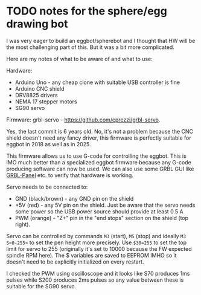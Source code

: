 # TODO notes for the sphere/egg drawing bot

I was very eager to build an eggbot/spherebot and I thought that HW will be the most challenging part of this. But it was a bit more complicated.

Here are my notes of what to be aware of and what to use:

Hardware:
- Arduino Uno - any cheap clone with suitable USB controller is fine
- Arduino CNC shield
- DRV8825 drivers
- NEMA 17 stepper motors
- SG90 servo

Firmware: grbl-servo - https://github.com/cprezzi/grbl-servo. 

Yes, the last commit is 6 years old. No, it's not a problem because the CNC shield doesn't need any fancy driver, this firmware is perfectly suitable for eggbot in 2018 as well as in 2025.

This firmware allows us to use G-code for controlling the eggbot. This is IMO much better than a specialized eggbot firmware because any G-code producing software can now be used. We can also use some GRBL GUI like [GRBL-Panel](https://github.com/gerritv/Grbl-Panel/releases) etc. to verify that hardware is working.

Servo needs to be connected to:
 - GND (black/brown) - any GND pin on the shield
 - +5V (red) - any 5V pin on the shield. Just be aware that the servo needs some power so the USB power source should provide at least 0.5 A
 - PWM (orange) - "Z+" pin in the "end stops" section on the shield (top right).

Servo can be controlled by commands `M3` (start), `M5` (stop) and ideally `M3 S<0-255>` to set the pen height more precisely. 
Use `$30=255` to set the top limit for servo to 255 (originally it's set to 10000 because the FW expected spindle RPM here). The $ variables are saved to EEPROM IMHO so it doesn't need to be explicitly initialized on every restart.

I checked the PWM using oscilloscope and it looks like S70 produces 1ms pulses while S200 produces 2ms pulses so any value between these is suitable for the SG90 servo.


